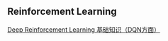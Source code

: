 ## Reinforcement Learning 

[Deep Reinforcement Learning 基础知识（DQN方面）](http://blog.csdn.net/songrotek/article/details/50580904)
